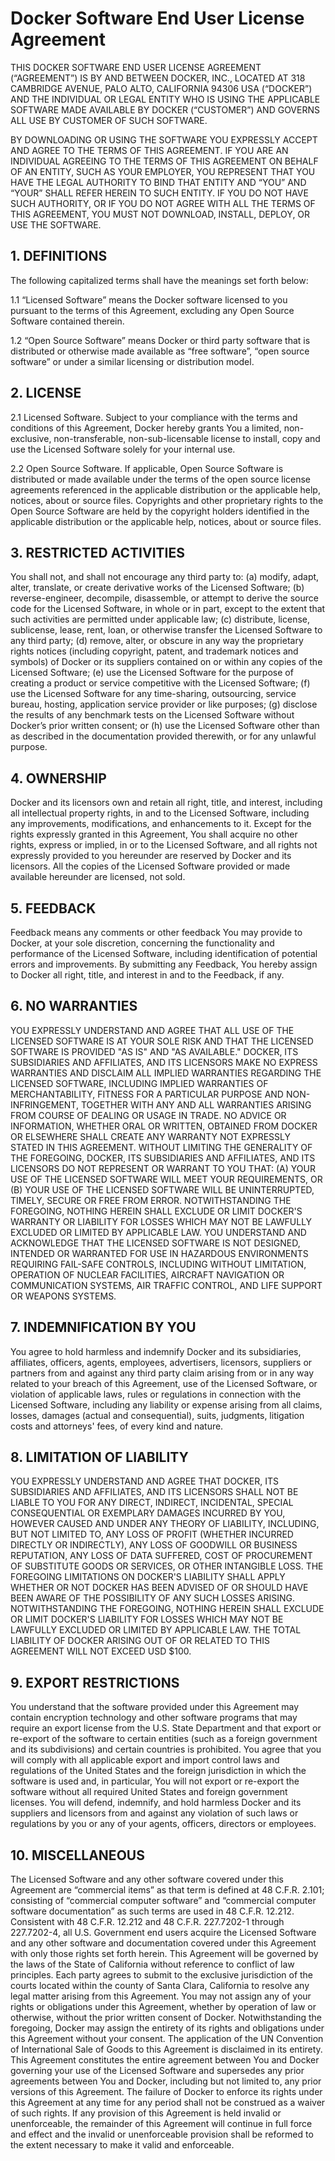 # Docker Software End User License Agreement
THIS DOCKER SOFTWARE END USER LICENSE AGREEMENT (“AGREEMENT”) IS BY AND BETWEEN DOCKER, INC., LOCATED AT 318 CAMBRIDGE AVENUE, PALO ALTO, CALIFORNIA 94306 USA (“DOCKER”) AND THE INDIVIDUAL OR LEGAL ENTITY WHO IS USING THE APPLICABLE SOFTWARE MADE AVAILABLE BY DOCKER (“CUSTOMER”) AND GOVERNS ALL USE BY CUSTOMER OF SUCH SOFTWARE.

BY DOWNLOADING OR USING THE SOFTWARE YOU EXPRESSLY ACCEPT AND AGREE TO THE TERMS OF THIS AGREEMENT. IF YOU ARE AN INDIVIDUAL AGREEING TO THE TERMS OF THIS AGREEMENT ON BEHALF OF AN ENTITY, SUCH AS YOUR EMPLOYER, YOU REPRESENT THAT YOU HAVE THE LEGAL AUTHORITY TO BIND THAT ENTITY AND “YOU” AND “YOUR” SHALL REFER HEREIN TO SUCH ENTITY. IF YOU DO NOT HAVE SUCH AUTHORITY, OR IF YOU DO NOT AGREE WITH ALL THE TERMS OF THIS AGREEMENT, YOU MUST NOT DOWNLOAD, INSTALL, DEPLOY, OR USE THE SOFTWARE.

## 1. DEFINITIONS
The following capitalized terms shall have the meanings set forth below:

1.1 “Licensed Software” means the Docker software licensed to you pursuant to the terms of this Agreement, excluding any Open Source Software contained therein.

1.2 “Open Source Software” means Docker or third party software that is distributed or otherwise made available as “free software”, “open source software” or under a similar licensing or distribution model.

## 2. LICENSE
2.1 Licensed Software. Subject to your compliance with the terms and conditions of this Agreement, Docker hereby grants You a limited, non-exclusive, non-transferable, non-sub-licensable license to install, copy and use the Licensed Software solely for your internal use.

2.2 Open Source Software. If applicable, Open Source Software is distributed or made available under the terms of the open source license agreements referenced in the applicable distribution or the applicable help, notices, about or source files. Copyrights and other proprietary rights to the Open Source Software are held by the copyright holders identified in the applicable distribution or the applicable help, notices, about or source files.

## 3. RESTRICTED ACTIVITIES
You shall not, and shall not encourage any third party to: (a) modify, adapt, alter, translate, or create derivative works of the Licensed Software; (b) reverse-engineer, decompile, disassemble, or attempt to derive the source code for the Licensed Software, in whole or in part, except to the extent that such activities are permitted under applicable law; (c) distribute, license, sublicense, lease, rent, loan, or otherwise transfer the Licensed Software to any third party; (d) remove, alter, or obscure in any way the proprietary rights notices (including copyright, patent, and trademark notices and symbols) of Docker or its suppliers contained on or within any copies of the Licensed Software; (e) use the Licensed Software for the purpose of creating a product or service competitive with the Licensed Software; (f) use the Licensed Software for any time-sharing, outsourcing, service bureau, hosting, application service provider or like purposes; (g) disclose the results of any benchmark tests on the Licensed Software without Docker’s prior written consent; or (h) use the Licensed Software other than as described in the documentation provided therewith, or for any unlawful purpose.

## 4. OWNERSHIP
Docker and its licensors own and retain all right, title, and interest, including all intellectual property rights, in and to the Licensed Software, including any improvements, modifications, and enhancements to it. Except for the rights expressly granted in this Agreement, You shall acquire no other rights, express or implied, in or to the Licensed Software, and all rights not expressly provided to you hereunder are reserved by Docker and its licensors. All the copies of the Licensed Software provided or made available hereunder are licensed, not sold.

## 5. FEEDBACK
Feedback means any comments or other feedback You may provide to Docker, at your sole discretion, concerning the functionality and performance of the Licensed Software, including identification of potential errors and improvements. By submitting any Feedback, You hereby assign to Docker all right, title, and interest in and to the Feedback, if any.

## 6. NO WARRANTIES
YOU EXPRESSLY UNDERSTAND AND AGREE THAT ALL USE OF THE LICENSED SOFTWARE IS AT YOUR SOLE RISK AND THAT THE LICENSED SOFTWARE IS PROVIDED "AS IS" AND "AS AVAILABLE." DOCKER, ITS SUBSIDIARIES AND AFFILIATES, AND ITS LICENSORS MAKE NO EXPRESS WARRANTIES AND DISCLAIM ALL IMPLIED WARRANTIES REGARDING THE LICENSED SOFTWARE, INCLUDING IMPLIED WARRANTIES OF MERCHANTABILITY, FITNESS FOR A PARTICULAR PURPOSE AND NON-INFRINGEMENT, TOGETHER WITH ANY AND ALL WARRANTIES ARISING FROM COURSE OF DEALING OR USAGE IN TRADE. NO ADVICE OR INFORMATION, WHETHER ORAL OR WRITTEN, OBTAINED FROM DOCKER OR ELSEWHERE SHALL CREATE ANY WARRANTY NOT EXPRESSLY STATED IN THIS AGREEMENT. WITHOUT LIMITING THE GENERALITY OF THE FOREGOING, DOCKER, ITS SUBSIDIARIES AND AFFILIATES, AND ITS LICENSORS DO NOT REPRESENT OR WARRANT TO YOU THAT: (A) YOUR USE OF THE LICENSED SOFTWARE WILL MEET YOUR REQUIREMENTS, OR (B) YOUR USE OF THE LICENSED SOFTWARE WILL BE UNINTERRUPTED, TIMELY, SECURE OR FREE FROM ERROR. NOTWITHSTANDING THE FOREGOING, NOTHING HEREIN SHALL EXCLUDE OR LIMIT DOCKER'S WARRANTY OR LIABILITY FOR LOSSES WHICH MAY NOT BE LAWFULLY EXCLUDED OR LIMITED BY APPLICABLE LAW. YOU UNDERSTAND AND ACKNOWLEDGE THAT THE LICENSED SOFTWARE IS NOT DESIGNED, INTENDED OR WARRANTED FOR USE IN HAZARDOUS ENVIRONMENTS REQUIRING FAIL-SAFE CONTROLS, INCLUDING WITHOUT LIMITATION, OPERATION OF NUCLEAR FACILITIES, AIRCRAFT NAVIGATION OR COMMUNICATION SYSTEMS, AIR TRAFFIC CONTROL, AND LIFE SUPPORT OR WEAPONS SYSTEMS.

## 7. INDEMNIFICATION BY YOU
You agree to hold harmless and indemnify Docker and its subsidiaries, affiliates, officers, agents, employees, advertisers, licensors, suppliers or partners from and against any third party claim arising from or in any way related to your breach of this Agreement, use of the Licensed Software, or violation of applicable laws, rules or regulations in connection with the Licensed Software, including any liability or expense arising from all claims, losses, damages (actual and consequential), suits, judgments, litigation costs and attorneys' fees, of every kind and nature.

## 8. LIMITATION OF LIABILITY
YOU EXPRESSLY UNDERSTAND AND AGREE THAT DOCKER, ITS SUBSIDIARIES AND AFFILIATES, AND ITS LICENSORS SHALL NOT BE LIABLE TO YOU FOR ANY DIRECT, INDIRECT, INCIDENTAL, SPECIAL CONSEQUENTIAL OR EXEMPLARY DAMAGES INCURRED BY YOU, HOWEVER CAUSED AND UNDER ANY THEORY OF LIABILITY, INCLUDING, BUT NOT LIMITED TO, ANY LOSS OF PROFIT (WHETHER INCURRED DIRECTLY OR INDIRECTLY), ANY LOSS OF GOODWILL OR BUSINESS REPUTATION, ANY LOSS OF DATA SUFFERED, COST OF PROCUREMENT OF SUBSTITUTE GOODS OR SERVICES, OR OTHER INTANGIBLE LOSS. THE FOREGOING LIMITATIONS ON DOCKER'S LIABILITY SHALL APPLY WHETHER OR NOT DOCKER HAS BEEN ADVISED OF OR SHOULD HAVE BEEN AWARE OF THE POSSIBILITY OF ANY SUCH LOSSES ARISING. NOTWITHSTANDING THE FOREGOING, NOTHING HEREIN SHALL EXCLUDE OR LIMIT DOCKER'S LIABILITY FOR LOSSES WHICH MAY NOT BE LAWFULLY EXCLUDED OR LIMITED BY APPLICABLE LAW. THE TOTAL LIABILITY OF DOCKER ARISING OUT OF OR RELATED TO THIS AGREEMENT WILL NOT EXCEED USD $100.

## 9. EXPORT RESTRICTIONS
You understand that the software provided under this Agreement may contain encryption technology and other software programs that may require an export license from the U.S. State Department and that export or re-export of the software to certain entities (such as a foreign government and its subdivisions) and certain countries is prohibited. You agree that you will comply with all applicable export and import control laws and regulations of the United States and the foreign jurisdiction in which the software is used and, in particular, You will not export or re-export the software without all required United States and foreign government licenses. You will defend, indemnify, and hold harmless Docker and its suppliers and licensors from and against any violation of such laws or regulations by you or any of your agents, officers, directors or employees.

## 10. MISCELLANEOUS
The Licensed Software and any other software covered under this Agreement are “commercial items” as that term is defined at 48 C.F.R. 2.101; consisting of “commercial computer software” and “commercial computer software documentation” as such terms are used in 48 C.F.R. 12.212. Consistent with 48 C.F.R. 12.212 and 48 C.F.R. 227.7202-1 through 227.7202-4, all U.S. Government end users acquire the Licensed Software and any other software and documentation covered under this Agreement with only those rights set forth herein. This Agreement will be governed by the laws of the State of California without reference to conflict of law principles. Each party agrees to submit to the exclusive jurisdiction of the courts located within the county of Santa Clara, California to resolve any legal matter arising from this Agreement. You may not assign any of your rights or obligations under this Agreement, whether by operation of law or otherwise, without the prior written consent of Docker. Notwithstanding the foregoing, Docker may assign the entirety of its rights and obligations under this Agreement without your consent. The application of the UN Convention of International Sale of Goods to this Agreement is disclaimed in its entirety. This Agreement constitutes the entire agreement between You and Docker governing your use of the Licensed Software and supersedes any prior agreements between You and Docker, including but not limited to, any prior versions of this Agreement. The failure of Docker to enforce its rights under this Agreement at any time for any period shall not be construed as a waiver of such rights. If any provision of this Agreement is held invalid or unenforceable, the remainder of this Agreement will continue in full force and effect and the invalid or unenforceable provision shall be reformed to the extent necessary to make it valid and enforceable.
